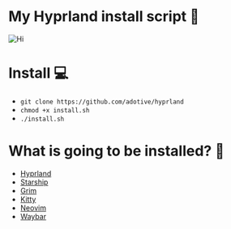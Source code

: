 # My Hyprland install script 🤙

![Hi](https://github.com/adotive/hyprland/blob/main/example.png)


# Install 💻
- `git clone https://github.com/adotive/hyprland`
- `chmod +x install.sh`
- `./install.sh`

# What is going to be installed? 🤔
- [Hyprland](https://github.com/hyprwm/Hyprland)
- [Starship](https://starship.rs/)
- [Grim](https://github.com/emersion/grim)
- [Kitty](https://github.com/kovidgoyal/kitty)
- [Neovim](https://github.com/neovim/neovim)
- [Waybar](https://github.com/Alexays/Waybar)
